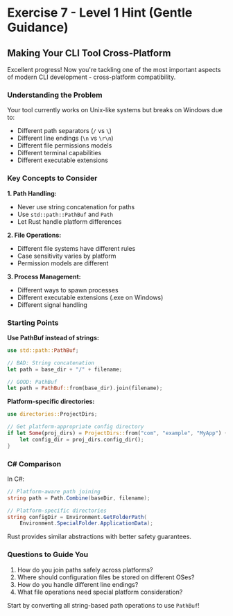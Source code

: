 # Exercise 7 - Level 1 Hint (Gentle Guidance)

## Making Your CLI Tool Cross-Platform

Excellent progress! Now you're tackling one of the most important aspects of modern CLI development - cross-platform compatibility.

### Understanding the Problem

Your tool currently works on Unix-like systems but breaks on Windows due to:
- Different path separators (`/` vs `\`)
- Different line endings (`\n` vs `\r\n`)
- Different file permissions models
- Different terminal capabilities
- Different executable extensions

### Key Concepts to Consider

**1. Path Handling:**
- Never use string concatenation for paths
- Use `std::path::PathBuf` and `Path`
- Let Rust handle platform differences

**2. File Operations:**
- Different file systems have different rules
- Case sensitivity varies by platform
- Permission models are different

**3. Process Management:**
- Different ways to spawn processes
- Different executable extensions (.exe on Windows)
- Different signal handling

### Starting Points

**Use PathBuf instead of strings:**
```rust
use std::path::PathBuf;

// BAD: String concatenation
let path = base_dir + "/" + filename;

// GOOD: PathBuf
let path = PathBuf::from(base_dir).join(filename);
```

**Platform-specific directories:**
```rust
use directories::ProjectDirs;

// Get platform-appropriate config directory
if let Some(proj_dirs) = ProjectDirs::from("com", "example", "MyApp") {
    let config_dir = proj_dirs.config_dir();
}
```

### C# Comparison

In C#:
```csharp
// Platform-aware path joining
string path = Path.Combine(baseDir, filename);

// Platform-specific directories
string configDir = Environment.GetFolderPath(
    Environment.SpecialFolder.ApplicationData);
```

Rust provides similar abstractions with better safety guarantees.

### Questions to Guide You

1. How do you join paths safely across platforms?
2. Where should configuration files be stored on different OSes?
3. How do you handle different line endings?
4. What file operations need special platform consideration?

Start by converting all string-based path operations to use `PathBuf`!